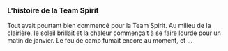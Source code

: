 ### L'histoire de la Team Spirit

Tout avait pourtant bien commencé pour la Team Spirit.
Au milieu de la clairière, le soleil brillait et la chaleur commençait à se faire lourde pour un matin de janvier.
Le feu de camp fumait encore au moment, et ...

